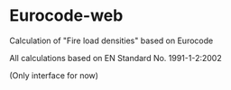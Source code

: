 # Eurocode-web
Calculation of "Fire load densities" based on Eurocode

All calculations based on EN Standard No. 1991-1-2:2002

(Only interface for now)
